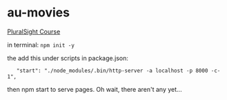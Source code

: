 # au-movies

[PluralSight Course](https://app.pluralsight.com/library/courses/building-applications-aurelia/table-of-contents)

in terminal: 
`npm init -y`

the add this under scripts in package.json:

`   "start": "./node_modules/.bin/http-server -a localhost -p 8000 -c-1",`

then npm start to serve pages. Oh wait, there aren't any yet...

